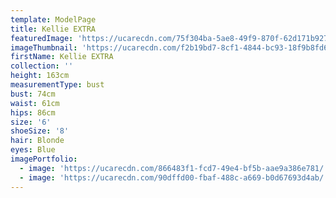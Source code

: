 ```yaml
---
template: ModelPage
title: Kellie EXTRA
featuredImage: 'https://ucarecdn.com/75f304ba-5ae8-49f9-870f-62d171b9273e/'
imageThumbnail: 'https://ucarecdn.com/f2b19bd7-8cf1-4844-bc93-18f9b8fd6f50/'
firstName: Kellie EXTRA
collection: ''
height: 163cm
measurementType: bust
bust: 74cm
waist: 61cm
hips: 86cm
size: '6'
shoeSize: '8'
hair: Blonde
eyes: Blue
imagePortfolio:
  - image: 'https://ucarecdn.com/866483f1-fcd7-49e4-bf5b-aae9a386e781/'
  - image: 'https://ucarecdn.com/90dffd00-fbaf-488c-a669-b0d67693d4ab/'
---
```


